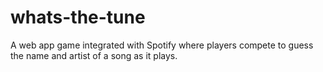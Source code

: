 # whats-the-tune
A web app game integrated with Spotify where players compete to guess the name and artist of a song as it plays.
